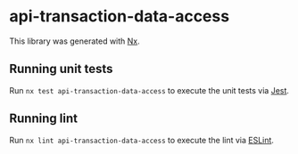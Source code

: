 # api-transaction-data-access

This library was generated with [Nx](https://nx.dev).

## Running unit tests

Run `nx test api-transaction-data-access` to execute the unit tests via [Jest](https://jestjs.io).

## Running lint

Run `nx lint api-transaction-data-access` to execute the lint via [ESLint](https://eslint.org/).

